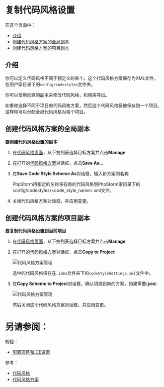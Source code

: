 # 复制代码风格设置


在这个页面中：

* [介绍](#介绍)
* [创建代码风格方案的全局副本](#创建代码风格方案的全局副本)
* [创建代码风格方案的项目副本](#创建代码风格方案的项目副本)


## <span id='介绍'>介绍</span>

你可以定义代码风格不同于预定义的某个。这个代码风格方案保存为XML文件，在用户家目录下的`config/codestyles`文件夹。

你可以使用创建的副本来修改代码风格，和用来导出。

如果你选择不同于项目的代码风格方案，然后这个代码风格将被保存到一个项目。这样你可以分配全局代码风格为每个项目。


## <span id='创建代码风格方案的全局副本'>创建代码风格方案的全局副本</span>

**要创建代码风格设置的副本**

1. 在[代码风格页面](/参考/设置参数对话框/编辑器/代码风格/README.md)，从下拉列表选择目标方案并点击**Manage**
2. 在打开的[代码风格方案](/参考/设置参数对话框/编辑器/代码风格/代码风格方案.md)对话框，点击**Save As...**
3. 在**Save Code Style Scheme As**对话框，输入新方案的名称
    
    PhpStorm用指定的名称保存新的代码风格到PhpStorm家目录下的config/codestyles/<code_style_name>.xml文件。

4. 关闭代码风格方案对话框，并应用变更。


## <span id='创建代码风格方案的项目副本'>创建代码风格方案的项目副本</span>

**要复制代码风格设置到当前项目**

1. 在[代码风格页面](/参考/设置参数对话框/编辑器/代码风格/README.md)，从下拉列表选择目标方案并点击**Manage**
2. 在打开的[代码风格方案](/参考/设置参数对话框/编辑器/代码风格/代码风格方案.md)对话框，点击**Copy to Project**
    
    ![代码风格方案管理](http://image.jellychen.cn/uploads/2016/11/copyCodeStyle1.png)
    
    选中的代码风格保存在`.idea`文件夹下的`codeStyleSettings.xml`文件中。
    
3. 在**Copy Scheme to Project**对话框，确认切换到新的方案，如果需要(**yes**)

    ![代码风格方案管理](http://image.jellychen.cn/uploads/2016/11/copyCodeStyle2.png)
    
    然后关闭这个代码风格方案对话框，并应用变更。




# 另请参阅：

规程：

* [配置项目和IDE设置](/如何使用/常规指南/配置项目和IDE设置/README.md)

参考：

* [代码风格](/参考/设置参数对话框/编辑器/代码风格/README.md)
* [代码风格方案](/参考/设置参数对话框/编辑器/代码风格/代码风格方案.md)
